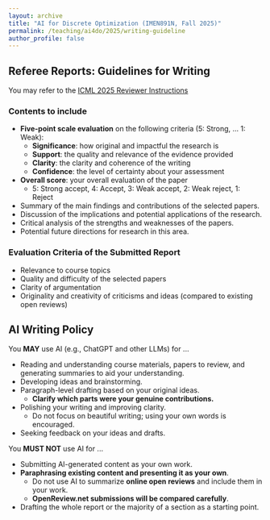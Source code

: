 ```yaml
---
layout: archive
title: "AI for Discrete Optimization (IMEN891N, Fall 2025)"
permalink: /teaching/ai4do/2025/writing-guideline
author_profile: false
---
```


## Referee Reports: Guidelines for Writing

You may refer to the [ICML 2025 Reviewer Instructions](https://icml.cc/Conferences/2025/ReviewerInstructions)

### Contents to include

* **Five-point scale evaluation** on the following criteria (5: Strong, ... 1: Weak):
  * **Significance**: how original and impactful the research is
  * **Support**: the quality and relevance of the evidence provided
  * **Clarity**: the clarity and coherence of the writing
  * **Confidence**: the level of certainty about your assessment
* **Overall score**: your overall evaluation of the paper
  * 5: Strong accept, 4: Accept, 3: Weak accept, 2: Weak reject, 1: Reject
* Summary of the main findings and contributions of the selected papers.
* Discussion of the implications and potential applications of the research.
* Critical analysis of the strengths and weaknesses of the papers.
* Potential future directions for research in this area.

### Evaluation Criteria of the Submitted Report

* Relevance to course topics
* Quality and difficulty of the selected papers
* Clarity of argumentation
* Originality and creativity of criticisms and ideas (compared to existing open reviews)

## AI Writing Policy

You **MAY** use AI (e.g., ChatGPT and other LLMs) for ...

* Reading and understanding course materials, papers to review, and generating summaries to aid your understanding.
* Developing ideas and brainstorming.
* Paragraph-level drafting based on your original ideas.
  * **Clarify which parts were your genuine contributions.**
* Polishing your writing and improving clarity.
  * Do not focus on beautiful writing; using your own words is encouraged.
* Seeking feedback on your ideas and drafts.

You **MUST NOT** use AI for ...

* Submitting AI-generated content as your own work.
* **Paraphrasing existing content and presenting it as your own**.
  * Do not use AI to summarize **online open reviews** and include them in your work.
  * **OpenReview.net submissions will be compared carefully**.
* Drafting the whole report or the majority of a section as a starting point.
